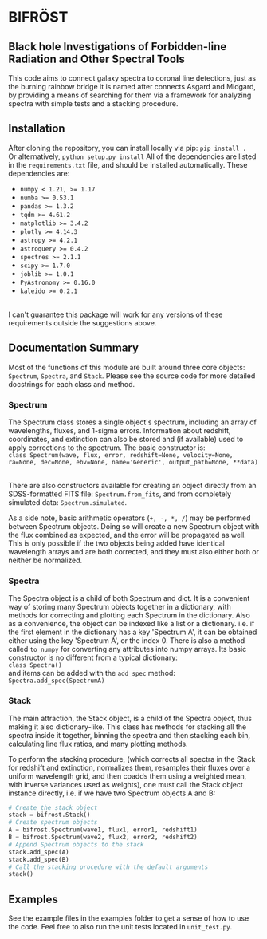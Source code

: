 # BIFR&#xd6;ST
## Black hole Investigations of Forbidden-line Radiation and Other Spectral Tools

This code aims to connect galaxy spectra to coronal line detections, just as 
the burning rainbow bridge it is named after connects Asgard and Midgard, 
by providing a means of searching for them via a framework for analyzing spectra
with simple tests and a stacking procedure.

## Installation
After cloning the repository, you can install locally via pip: ` pip install . `
<br>Or alternatively, ` python setup.py install ` All of the dependencies are listed in the
`requirements.txt` file, and should be installed automatically.  These dependencies are:

- `numpy < 1.21, >= 1.17`
- `numba >= 0.53.1`
- `pandas >= 1.3.2`
- `tqdm >= 4.61.2`
- `matplotlib >= 3.4.2`
- `plotly >= 4.14.3`
- `astropy >= 4.2.1`
- `astroquery >= 0.4.2`
- `spectres >= 2.1.1`
- `scipy >= 1.7.0`
- `joblib >= 1.0.1`
- `PyAstronomy >= 0.16.0`
- `kaleido >= 0.2.1`

<br> I can't guarantee this package will work  for any versions of these requirements
outside the suggestions above.

## Documentation Summary
Most of the functions of this module are built around three core objects: `Spectrum`, `Spectra`, 
and `Stack`. 
Please see the source code for more detailed docstrings for each class and method.

### Spectrum
The Spectrum class stores a single object's spectrum, including an array of wavelengths, fluxes, and 1-sigma errors.
Information about redshift, coordinates, and extinction can also be stored and (if available) used to apply corrections to
the spectrum.  The basic constructor is:
<br>`class Spectrum(wave, flux, error, redshift=None, velocity=None, ra=None, dec=None, ebv=None, name='Generic',
                 output_path=None, **data)`

<br>There are also constructors available for creating an object directly from an SDSS-formatted FITS file:
`Spectrum.from_fits`, and from completely simulated data: `Spectrum.simulated`.

As a side note, basic arithmetic operators (`+, -, *, /`) may be performed between Spectrum objects.  Doing so will create a new 
Spectrum object with the flux combined as expected, and the error will be propagated as well.  This is only possible if the two
objects being added have identical wavelength arrays and are both corrected, and they must also either both or neither be normalized.

### Spectra
The Spectra object is a child of both Spectrum and dict.  It is a convenient way of storing many Spectrum objects together
in a dictionary, with methods for correcting and plotting each Spectrum in the dictionary.  Also as a convenience, the object
can be indexed like a list or a dictionary.  i.e. if the first element in the dictionary has a key 'Spectrum A', it can be
obtained either using the key 'Spectrum A', or the index 0.  There is also a method called `to_numpy` for converting any attributes
into numpy arrays.  Its basic constructor is no different from a typical dictionary:
<br>`class Spectra()`
<br>and items can be added with the `add_spec` method:
`Spectra.add_spec(SpectrumA)`

### Stack
The main attraction, the Stack object, is a child of the Spectra object, thus making it also dictionary-like. This class
has methods for stacking all the spectra inside it together, binning the spectra and then stacking each bin, calculating line flux
ratios, and many plotting methods.

To perform the stacking procedure, (which corrects all spectra in the Stack for redshift and extinction, normalizes them, 
resamples their fluxes over a uniform wavelength grid, and then coadds them using a weighted mean, with inverse variances used
as weights), one must call the Stack object instance directly, i.e. if we have two Spectrum objects A and B:
```python
# Create the stack object
stack = bifrost.Stack()
# Create spectrum objects
A = bifrost.Spectrum(wave1, flux1, error1, redshift1)
B = bifrost.Spectrum(wave2, flux2, error2, redshift2)
# Append Spectrum objects to the stack
stack.add_spec(A)
stack.add_spec(B)
# Call the stacking procedure with the default arguments
stack()
```

## Examples
See the example files in the examples folder to get a sense of how to use the code.
Feel free to also run the unit tests located in `unit_test.py`.